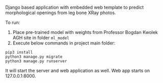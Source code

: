 Django based application with embedded web template to predict morphological openings from leg bone XRay photos.



To run:

1. Place pre-trained model with weights from Professor Bogdan Kwolek AGH site in folder `ml_model`
2. Execute below commands in project main folder:

```commandline
pip3 install
python3 manage.py migrate
python3 manage.py runserver
```

It will start the server and web application as well. Web app starts on 127.0.0.1:8000.